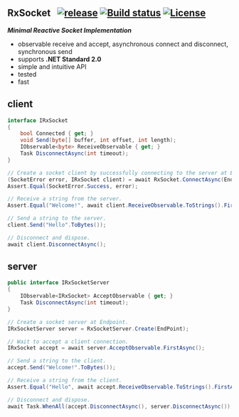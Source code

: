 ## RxSocket&nbsp;&nbsp; [![release](https://img.shields.io/github/release/dshe/RxSocket/all.svg)](https://github.com/dshe/RxSocket/releases) [![Build status](https://ci.appveyor.com/api/projects/status/rfxxbpx2agq8r93n?svg=true)](https://ci.appveyor.com/project/dshe/rxsocket) [![License](https://img.shields.io/badge/license-Apache%202.0-7755BB.svg)](https://opensource.org/licenses/Apache-2.0)

***Minimal Reactive Socket Implementation***
- observable receive and accept, asynchronous connect and disconnect, synchronous send
- supports **.NET Standard 2.0**
- simple and intuitive API
- tested
- fast

## client
```csharp
interface IRxSocket
{
    bool Connected { get; }
    void Send(byte[] buffer, int offset, int length);
    IObservable<byte> ReceiveObservable { get; }
    Task DisconnectAsync(int timeout);
}
```
```csharp
// Create a socket client by successfully connecting to the server at EndPoint.
(SocketError error, IRxSocket client) = await RxSocket.ConnectAsync(EndPoint);
Assert.Equal(SocketError.Success, error);

// Receive a string from the server.
Assert.Equal("Welcome!", await client.ReceiveObservable.ToStrings().FirstAsync());

// Send a string to the server.
client.Send("Hello".ToBytes());

// Disconnect and dispose.
await client.DisconnectAsync();
```

## server
```csharp
public interface IRxSocketServer
{
    IObservable<IRxSocket> AcceptObservable { get; }
    Task DisconnectAsync(int timeout);
}
```
```csharp
// Create a socket server at Endpoint.
IRxSocketServer server = RxSocketServer.Create(EndPoint);

// Wait to accept a client connection.
IRxSocket accept = await server.AcceptObservable.FirstAsync();

// Send a string to the client.
accept.Send("Welcome!".ToBytes());

// Receive a string from the client.
Assert.Equal("Hello", await accept.ReceiveObservable.ToStrings().FirstAsync();

// Disconnect and dispose.
await Task.WhenAll(accept.DisconnectAsync(), server.DisconnectAsync());

```
